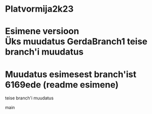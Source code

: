 # Platvormija2k23
Esimene versioon\
Üks muudatus
GerdaBranch1
teise branch'i muudatus
=======
Muudatus esimesest branch'ist
6169ede (readme esimene)
=======
teise branch'i muudatus


main
